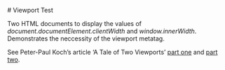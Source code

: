 # Viewport Test

Two HTML documents to display the values of *document.documentElement.clientWidth* and *window.innerWidth*. Demonstrates the neccessity of the viewport metatag.

See Peter-Paul Koch’s article ‘A Tale of Two Viewports’ [part one](http://www.quirksmode.org/mobile/viewports.html) and [part two](http://www.quirksmode.org/mobile/viewports2.html).
